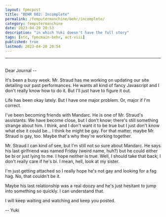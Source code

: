 ```yaml
---
layout: fpmcpost
title: "BEHR 002: Incomplete"
permalink: /femputermanchine/behr/incomplete/
category: femputermanchine
date: 2023-04-20 20:53
description: "in which Yuki doesn't have the full story"
tags: [etc, fpmcmain-behr, act-viii]
published: true
lastmod: 2023-04-20 20:54
---
```

[//]: # (  4/20/23  -added)

*****

<br/>Dear Journal --

It's been a busy week. Mr. Straud has me working on updating our site detailing our past performances. He wants all kind of fancy Javascript and I don't really know how to do it. But I'll just have to figure it out.

Life has been okay lately. But I have one major problem. Or, major if I'm correct.

I've been becoming friends with Mandarc. He is one of Mr. Straud's assistants. We have become close, but I don't know; there's still something strange about him. I think, and I don't want it to be true but I just don't know what else it could be... I think he might be gay. For that matter, maybe Mr. Straud is gay, too. Maybe that's why they're working together.

Mr. Straud I can kind of see, but I'm still not so sure about Mandarc. He says his last girlfriend was named Friday (weird name, huh?) but he could either be bi or just lying to me. I hope neither is true. Well, I should take that back; I don't really care if he's bi. I mean, hell, look at my sister.

I'm just getting attached so I really hope he's not gay and looking for a fag hag. No, that couldn't  be it.

Maybe his last relationship was a real doozy and he's just hesitant to jump into something so quickly. I can understand that. 

I will keep waiting and watching and keep you posted.

-- Yuki

